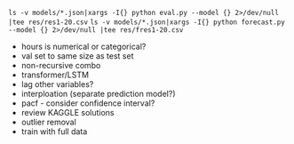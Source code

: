 `ls -v models/*.json|xargs -I{} python eval.py --model {} 2>/dev/null |tee res/res1-20.csv`
`ls -v models/*.json|xargs -I{} python forecast.py --model {} 2>/dev/null |tee res/fres1-20.csv`

- hours is numerical or categorical?
- val set to same size as test set
- non-recursive combo
- transformer/LSTM
- lag other variables?
- interploation (separate prediction model?)
- pacf - consider confidence interval?
- review KAGGLE solutions
- outlier removal
- train with full data
